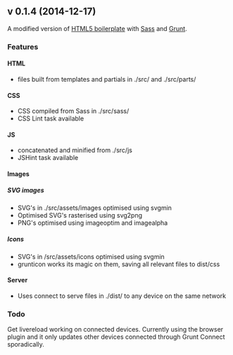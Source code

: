 ## v 0.1.4 (2014-12-17)

A modified version of [HTML5 boilerplate](https://github.com/h5bp/html5-boilerplate) with [Sass](http://sass-lang.com/) and [Grunt](http://gruntjs.com/).

### Features

#### HTML
* files built from templates and partials in ./src/ and ./src/parts/

#### CSS
* CSS compiled from Sass in ./src/sass/
* CSS Lint task available

#### JS
* concatenated and minified from ./src/js
* JSHint task available

#### Images

##### SVG images

* SVG's in ./src/assets/images optimised using svgmin
* Optimised SVG's rasterised using svg2png
* PNG's optimised using imageoptim and imagealpha

##### Icons

* SVG's in /src/assets/icons optimised using svgmin
* grunticon works its magic on them, saving all relevant files to dist/css

#### Server

* Uses connect to serve files in ./dist/ to any device on the same network

### Todo

Get livereload working on connected devices. Currently using the browser plugin and it only updates other devices connected through Grunt Connect sporadically.
